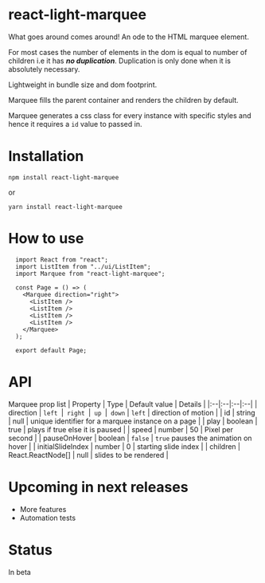 # react-light-marquee
What goes around comes around! An ode to the HTML marquee element.

For most cases the number of elements in the dom is equal to number of children i.e it has ***no duplication***. Duplication is only done when it is absolutely necessary.

Lightweight in bundle size and dom footprint.

Marquee fills the parent container and renders the children by default.

Marquee generates a css class for every instance with specific styles and hence it requires a `id` value to passed in.

# Installation

    npm install react-light-marquee

or

    yarn install react-light-marquee

# How to use

	  import React from "react";
	  import ListItem from "../ui/ListItem";
	  import Marquee from "react-light-marquee";

	  const Page = () => (
	    <Marquee direction="right">
	      <ListItem />
	      <ListItem />
	      <ListItem />
	      <ListItem />
	    </Marquee>
	  );

      export default Page;


# API
Marquee prop list
| Property | Type | Default value | Details |
|:--|:--|:--|:--|
| direction | `left `&#124;`  right  `&#124;`  up  `&#124;` down` | `left` | direction of motion |
| id | string | null | unique identifier for a marquee instance on a page |
| play | boolean | true | plays if true else it is paused |
| speed | number | 50 | Pixel per second |
| pauseOnHover | boolean | `false` | `true` pauses the animation on hover |
| initialSlideIndex | number | 0 | starting slide index |
| children | React.ReactNode[] | null | slides to be rendered |


# Upcoming in next releases
- More features
- Automation tests


# Status
In beta